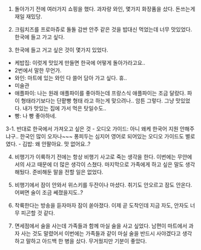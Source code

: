 1. 돌아가기 전에 여러가지 쇼핑을 했다. 과자랑 와인, 몇가지 화장품을 샀다. 돈쓰는게 재일 재밌당.

2. 크림치즈를 프로마쥬로 돌돌 감싼 안주 같은 것을 밥대신 먹었는데 너무 맛있었다. 한국에 들고 가고 싶다.

3. 한국에 들고 거고 싶은 것이 몇가지 있었다.    
  - 케밥집: 이럿게 맛있게 만들면 한국에 어떻게 돌아가라고요..
  - 2번에서 말한 무언가.
  - 와인: 마트에 있는 와인 다 쓸어 담아 가고 싶다. 휴..
  - 미술관
  - 애플파이: 나는 원래 애플파이를 좋아하는데 프랑스식 애플파이는 조금 달랐다. 파이 형태라기보다는 단팥빵 형태 라고 하는게 맞으려나.. 암튼 그렇다. 그냥 맛있었다. 내가 맛있는 집에 가서 먹은 탓일수도..
  - 빵: 나 빵 좋아하네.

  3-1. 반대로 한국에서 가져오고 싶은 것
    - 오디오 가이드: 아니 왜케 한국어 지원 안해주냐구.. 한국인 많이 오자나~~~ 퐁피두는 심지어 영어로 되어있는 오디오 가이드도 별로 였다.
    - 김밥: 왜 안팔아요. 맛 없어요..?

4. 비행기가 이륙하기 전에는 항상 비행기 사고로 죽는 생각을 한다. 이번에는 무안에서의 사고 때문에 더 많은 생각이 스쳤다. 마지막으로 가족에게 하고 싶은 말도 생각해뒀다. 준비해둔 말을 전할 일은 없었다.

5. 비행기에서 잠이 안와서 위스키를 두잔이나 마셨다. 취기도 안오르고 잠도 안온다. 어쩌면 술이 조금 쎄졌을지도..?

6. 착륙한다는 방송을 듣자마자 잠이 쏟아졌다. 이제 곧 도착인데 지금 자도, 안자도 너무 피곤할 것 같다.

7. 면세점에서 술을 사는데 가족들과 함께 마실 술을 사고 싶었다. 남편이 마트에서 과자 사는 것도 말렸어서 이번에는 가족들과 같이 마실 술을 반드시 사야겠다고 생각하고 말하고 아드백 한 병을 샀다. 무거웠지만 기분이 좋았다.
